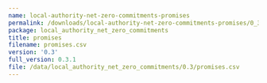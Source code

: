 ```yaml
---
name: local-authority-net-zero-commitments-promises
permalink: /downloads/local-authority-net-zero-commitments-promises/0_3
package: local_authority_net_zero_commitments
title: promises
filename: promises.csv
version: '0.3'
full_version: 0.3.1
file: /data/local_authority_net_zero_commitments/0.3/promises.csv
---
```

